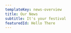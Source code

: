 ```yaml
---
templateKey: news-overview
title: Our News
subtitle: It's your festival
featuredId: Hello There
---
```


